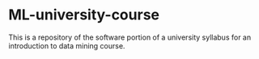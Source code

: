 # ML-university-course
This is a repository of the software portion of a university syllabus for an introduction to data mining course.
